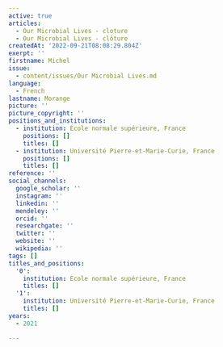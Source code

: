```yaml
---
active: true
articles:
  - Our Microbial Lives - cloture
  - Our Microbial Lives - clôture
createdAt: '2022-09-21T08:08:29.804Z'
exerpt: ''
firstname: Michel
issue:
  - content/issues/Our Microbial Lives.md
language:
  - French
lastname: Morange
picture: ''
picture_copyright: ''
positions_and_institutions:
  - institution: École normale supérieure, France
    positions: []
    titles: []
  - institution: Université Pierre-et-Marie-Curie, France
    positions: []
    titles: []
reference: ''
social_channels:
  google_scholar: ''
  instagram: ''
  linkedin: ''
  mendeley: ''
  orcid: ''
  researchgate: ''
  twitter: ''
  website: ''
  wikipedia: ''
tags: []
titles_and_positions:
  '0':
    institution: École normale supérieure, France
    titles: []
  '1':
    institution: Université Pierre-et-Marie-Curie, France
    titles: []
years:
  - 2021

---
```

